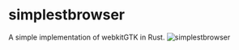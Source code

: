 # simplestbrowser
A simple implementation of webkitGTK in Rust.
![simplestbrowser](https://github.com/skylinecc/simplestbrowser/blob/master/data/simplestbrowser.png?raw=true)
